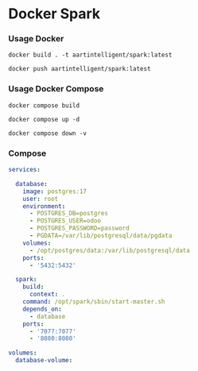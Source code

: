 Docker Spark
=============

### Usage Docker

```shell
docker build . -t aartintelligent/spark:latest
```

```shell
docker push aartintelligent/spark:latest
```

### Usage Docker Compose

```shell
docker compose build
```

```shell
docker compose up -d
```

```shell
docker compose down -v
```

### Compose

```yaml
services:

  database:
    image: postgres:17
    user: root
    environment:
      - POSTGRES_DB=postgres
      - POSTGRES_USER=odoo
      - POSTGRES_PASSWORD=password
      - PGDATA=/var/lib/postgresql/data/pgdata
    volumes:
      - /opt/postgres/data:/var/lib/postgresql/data
    ports:
      - '5432:5432'

  spark:
    build:
      context: .
    command: /opt/spark/sbin/start-master.sh
    depends_on:
      - database
    ports:
      - '7077:7077'
      - '8080:8080'

volumes:
  database-volume:
```